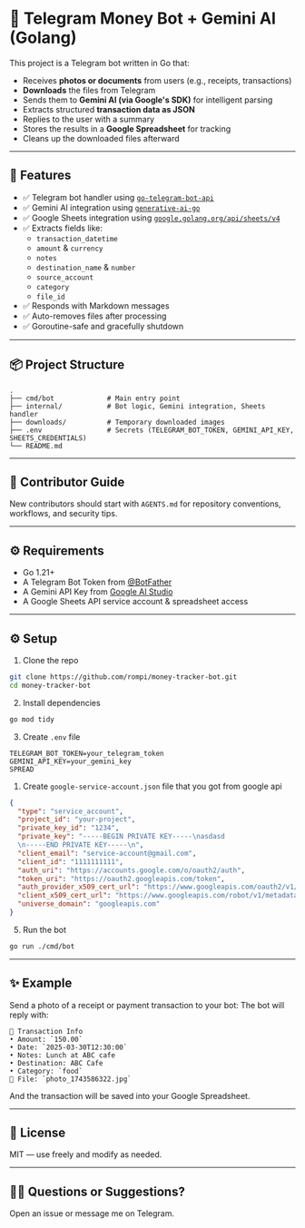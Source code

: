 # 💸 Telegram Money Bot + Gemini AI (Golang)

This project is a Telegram bot written in Go that:

- Receives **photos or documents** from users (e.g., receipts, transactions)
- **Downloads** the files from Telegram
- Sends them to **Gemini AI (via Google's SDK)** for intelligent parsing
- Extracts structured **transaction data as JSON**
- Replies to the user with a summary
- Stores the results in a **Google Spreadsheet** for tracking
- Cleans up the downloaded files afterward

---

## 🚀 Features

- ✅ Telegram bot handler using [`go-telegram-bot-api`](https://github.com/go-telegram-bot-api/telegram-bot-api)
- ✅ Gemini AI integration using [`generative-ai-go`](https://github.com/google/generative-ai-go)
- ✅ Google Sheets integration using [`google.golang.org/api/sheets/v4`](https://pkg.go.dev/google.golang.org/api/sheets/v4)
- ✅ Extracts fields like:
  - `transaction_datetime`
  - `amount` & `currency`
  - `notes`
  - `destination_name` & `number`
  - `source_account`
  - `category`
  - `file_id`
- ✅ Responds with Markdown messages
- ✅ Auto-removes files after processing
- ✅ Goroutine-safe and gracefully shutdown

---

## 📦 Project Structure

```
.
├── cmd/bot             # Main entry point
├── internal/           # Bot logic, Gemini integration, Sheets handler
├── downloads/          # Temporary downloaded images
├── .env                # Secrets (TELEGRAM_BOT_TOKEN, GEMINI_API_KEY, SHEETS_CREDENTIALS)
└── README.md
```

---

## 🧭 Contributor Guide

New contributors should start with `AGENTS.md` for repository conventions, workflows, and security tips.

---

## ⚙️ Requirements

- Go 1.21+
- A Telegram Bot Token from [@BotFather](https://t.me/BotFather)
- A Gemini API Key from [Google AI Studio](https://makersuite.google.com/app)
- A Google Sheets API service account & spreadsheet access

---

## ⚙️ Setup

1. Clone the repo

```bash
git clone https://github.com/rompi/money-tracker-bot.git
cd money-tracker-bot
```

2. Install dependencies

```bash
go mod tidy
```

3. Create `.env` file

```env
TELEGRAM_BOT_TOKEN=your_telegram_token
GEMINI_API_KEY=your_gemini_key
SPREAD
```

1. Create `google-service-account.json` file that you got from google api

```google-service-account.json
{
  "type": "service_account",
  "project_id": "your-project",
  "private_key_id": "1234",
  "private_key": "-----BEGIN PRIVATE KEY-----\nasdasd
  \n-----END PRIVATE KEY-----\n",
  "client_email": "service-account@gmail.com",
  "client_id": "1111111111",
  "auth_uri": "https://accounts.google.com/o/oauth2/auth",
  "token_uri": "https://oauth2.googleapis.com/token",
  "auth_provider_x509_cert_url": "https://www.googleapis.com/oauth2/v1/certs",
  "client_x509_cert_url": "https://www.googleapis.com/robot/v1/metadata/x509",
  "universe_domain": "googleapis.com"
}

```

5. Run the bot

```bash
go run ./cmd/bot
```

---

## ✨ Example

Send a photo of a receipt or payment transaction to your bot:
The bot will reply with:

```
💾 Transaction Info
• Amount: `150.00`
• Date: `2025-03-30T12:30:00`
• Notes: Lunch at ABC cafe
• Destination: ABC Cafe
• Category: `food`
📁 File: `photo_1743586322.jpg`
```

And the transaction will be saved into your Google Spreadsheet.

---

## 📔 License

MIT — use freely and modify as needed.

---

## 🙇‍♂️ Questions or Suggestions?

Open an issue or message me on Telegram.
